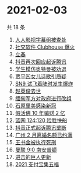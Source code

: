 # 2021-02-03

共 18 条

<!-- BEGIN -->
<!-- 最后更新时间 Wed Feb 03 2021 17:25:08 GMT+0800 (CST) -->
1. [人人影视字幕组被查处](https://www.zhihu.com/search?q=人人影视字幕组)
1. [社交软件 Clubhouse 爆火](https://www.zhihu.com/search?q=clubhouse)
1. [立春](https://www.zhihu.com/search?q=立春)
1. [抖音再次回应起诉腾讯](https://www.zhihu.com/search?q=抖音起诉腾讯)
1. [学生模仿奥特曼被劝退](https://www.zhihu.com/search?q=学生模仿奥特曼)
1. [贾平凹女儿诗歌引质疑](https://www.zhihu.com/search?q=贾平凹女儿)
1. [SN9 试飞着陆时发生爆炸](https://www.zhihu.com/search?q=sn9)
1. [赵英俊去世](https://www.zhihu.com/search?q=赵英俊去世)
1. [缅甸军方对政府进行改组](https://www.zhihu.com/search?q=缅甸军方)
1. [石原里美感染新冠](https://www.zhihu.com/search?q=石原里美新冠)
1. [假活佛 10 年骗财 2 亿](https://www.zhihu.com/search?q=假活佛)
1. [篮网 124:120 险胜快船](https://www.zhihu.com/search?q=篮网)
1. [抖音正式起诉腾讯垄断](https://www.zhihu.com/search?q=抖音起诉腾讯)
1. [广州 2 月离婚名额已约满](https://www.zhihu.com/search?q=预约离婚)
1. [王书金被执行死刑](https://www.zhihu.com/search?q=王书金)
1. [曼联 9:0 南安普顿](https://www.zhihu.com/search?q=曼联)
1. [进击的巨人更新](https://www.zhihu.com/search?q=进击的巨人)
1. [2021 支付宝集五福](https://www.zhihu.com/search?q=支付宝五福)
<!-- END -->
